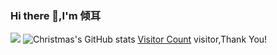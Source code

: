 ### Hi there 👋,I'm 倾耳
![](https://github-readme-stats.vercel.app/api?username=beimuyira&show_icons=true&theme=transparent)
![Christmas's GitHub stats](https://github-readme-stats.vercel.app/api?username=beimuyira&show_icons=true&theme=tokyonight)
[Visitor Count](https://profile-counter.glitch.me/beimuyira/count.svg) visitor,Thank You!
